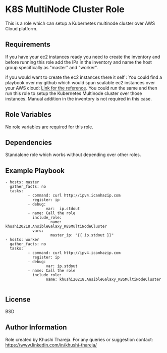 K8S MultiNode Cluster Role
=========

This is a role which can setup a Kubernetes multinode cluster over AWS Cloud platform. 

Requirements
------------

If you have your ec2 instances ready you need to create the inventory and before running this role add the IPs in the inventory and name the host group specifically as "master" and "worker". 

if you would want to create the ec2 instances there it self : You could find a playbook over my github which would spun scalable ec2 instances over your AWS cloud: [Link for the reference]( https://github.com/Dakshjain1/DevOps_Project_Files/tree/main/playbook_k8sMultiNodeCluster).
You could run the same and then run this role to setup the Kubernetes Multinode cluster over those instances. Manual addition in the inventory is not required in this case. 


Role Variables
--------------

No role variables are required for this role.

Dependencies
------------

Standalone role which works without depending over other roles.

Example Playbook
----------------
```
- hosts: master
  gather_facts: no
  tasks:
          - command: curl http://ipv4.icanhazip.com
            register: ip
          - debug:
                  var:  ip.stdout
          - name: Call the role
            include_role:
                    name: khushi20218.AnsibleGalaxy_K8SMultiNodeCluster
            vars:
                    master_ip: "{{ ip.stdout }}"
- hosts: worker
  gather_facts: no
  tasks:
          - command: curl http://ipv4.icanhazip.com
            register: ip 
          - debug:
                  var: ip.stdout
          - name: Call the role
            include_role:
                  name: khushi20218.AnsibleGalaxy_K8SMultiNodeCluster
                  
```

License
-------

BSD

Author Information
------------------

Role created by Khushi Thareja. 
For any queries or suggestion contact: https://www.linkedin.com/in/khushi-thareja/
